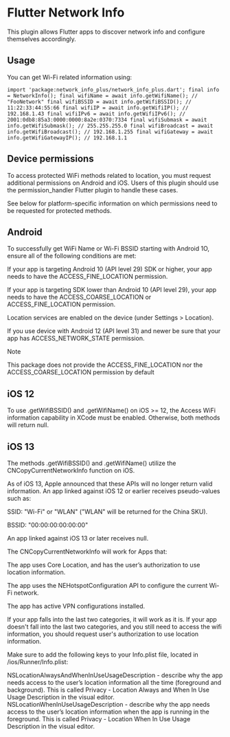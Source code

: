 # Flutter Network Info

This plugin allows Flutter apps to discover network info and configure themselves accordingly.

## Usage

You can get Wi-Fi related information using:

   `import 'package:network_info_plus/network_info_plus.dart';
    final info = NetworkInfo();
    final wifiName = await info.getWifiName(); // "FooNetwork"
    final wifiBSSID = await info.getWifiBSSID(); // 11:22:33:44:55:66
    final wifiIP = await info.getWifiIP(); // 192.168.1.43
    final wifiIPv6 = await info.getWifiIPv6(); // 2001:0db8:85a3:0000:0000:8a2e:0370:7334
    final wifiSubmask = await info.getWifiSubmask(); // 255.255.255.0
    final wifiBroadcast = await info.getWifiBroadcast(); // 192.168.1.255
    final wifiGateway = await info.getWifiGatewayIP(); // 192.168.1.1`

## Device permissions

To access protected WiFi methods related to location, you must request additional permissions on Android and iOS. Users of this plugin should use the permission_handler Flutter plugin to handle these cases.

See below for platform-specific information on which permissions need to be requested for protected methods.

## Android

To successfully get WiFi Name or Wi-Fi BSSID starting with Android 1O, ensure all of the following conditions are met:

If your app is targeting Android 10 (API level 29) SDK or higher, your app needs to have the ACCESS_FINE_LOCATION permission.

If your app is targeting SDK lower than Android 10 (API level 29), your app needs to have the ACCESS_COARSE_LOCATION or ACCESS_FINE_LOCATION permission.

Location services are enabled on the device (under Settings > Location).

If you use device with Android 12 (API level 31) and newer be sure that your app has ACCESS_NETWORK_STATE permission.

Note

This package does not provide the ACCESS_FINE_LOCATION nor the ACCESS_COARSE_LOCATION permission by default

## iOS 12

To use .getWifiBSSID() and .getWifiName() on iOS >= 12, the Access WiFi information capability in XCode must be enabled. Otherwise, both methods will return null.

## iOS 13

The methods .getWifiBSSID() and .getWifiName() utilize the CNCopyCurrentNetworkInfo function on iOS.

As of iOS 13, Apple announced that these APIs will no longer return valid information. An app linked against iOS 12 or earlier receives pseudo-values such as:

SSID: "Wi-Fi" or "WLAN" ("WLAN" will be returned for the China SKU).

BSSID: "00:00:00:00:00:00"

An app linked against iOS 13 or later receives null.

The CNCopyCurrentNetworkInfo will work for Apps that:

The app uses Core Location, and has the user’s authorization to use location information.

The app uses the NEHotspotConfiguration API to configure the current Wi-Fi network.

The app has active VPN configurations installed.

If your app falls into the last two categories, it will work as it is. If your app doesn't fall into the last two categories, and you still need to access the wifi information, you should request user's authorization to use location information.

Make sure to add the following keys to your Info.plist file, located in <project root>/ios/Runner/Info.plist:

NSLocationAlwaysAndWhenInUseUsageDescription - describe why the app needs access to the user’s location information all the time (foreground and background). This is called Privacy - Location Always and When In Use Usage Description in the visual editor.
NSLocationWhenInUseUsageDescription - describe why the app needs access to the user’s location information when the app is running in the foreground. This is called Privacy - Location When In Use Usage Description in the visual editor.
